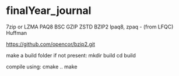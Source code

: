 # finalYear_journal

7zip or LZMA
PAQ8
BSC
GZIP
ZSTD
BZIP2
lpaq8, zpaq - (from LFQC)
Huffman

https://github.com/opencor/bzip2.git

make a build folder if not present:
mkdir build
cd build

compile using:
cmake ..
make